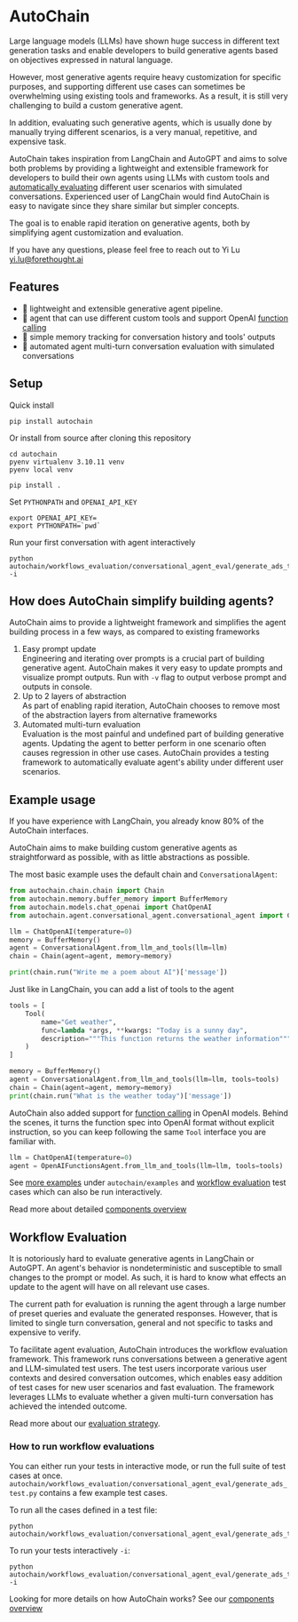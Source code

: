 # AutoChain

Large language models (LLMs) have shown huge success in different text generation tasks and
enable developers to build generative agents based on objectives expressed in natural language.

However, most generative agents require heavy customization for specific purposes, and
supporting different use cases can sometimes be overwhelming using existing tools
and frameworks. As a result, it is still very challenging to build a custom generative agent.

In addition, evaluating such generative agents, which is usually done by manually trying different
scenarios, is a very manual, repetitive, and expensive task.

AutoChain takes inspiration from LangChain and AutoGPT and aims to solve
both problems by providing a lightweight and extensible framework
for developers to build their own agents using LLMs with custom tools and
[automatically evaluating](#workflow-evaluation) different user scenarios with simulated
conversations. Experienced user of LangChain would find AutoChain is easy to navigate since
they share similar but simpler concepts.

The goal is to enable rapid iteration on generative agents, both by simplifying agent customization
and evaluation.

If you have any questions, please feel free to reach out to Yi Lu <yi.lu@forethought.ai>

## Features

- 🚀 lightweight and extensible generative agent pipeline.
- 🔗 agent that can use different custom tools and
  support OpenAI [function calling](https://platform.openai.com/docs/guides/gpt/function-calling)
- 💾 simple memory tracking for conversation history and tools' outputs
- 🤖 automated agent multi-turn conversation evaluation with simulated conversations

## Setup

Quick install

```shell
pip install autochain
```

Or install from source after cloning this repository

```shell
cd autochain
pyenv virtualenv 3.10.11 venv
pyenv local venv

pip install .
```

Set `PYTHONPATH` and `OPENAI_API_KEY`

```shell
export OPENAI_API_KEY=
export PYTHONPATH=`pwd`
```

Run your first conversation with agent interactively

```shell
python autochain/workflows_evaluation/conversational_agent_eval/generate_ads_test.py -i
```

## How does AutoChain simplify building agents?

AutoChain aims to provide a lightweight framework and simplifies the agent building process in a
few
ways, as compared to existing frameworks

1. Easy prompt update  
   Engineering and iterating over prompts is a crucial part of building generative
   agent. AutoChain makes it very easy to update prompts and visualize prompt
   outputs. Run with `-v` flag to output verbose prompt and outputs in console.
2. Up to 2 layers of abstraction  
   As part of enabling rapid iteration, AutoChain chooses to remove most of the
   abstraction layers from alternative frameworks
3. Automated multi-turn evaluation  
   Evaluation is the most painful and undefined part of building generative agents. Updating the
   agent to better perform in one scenario often causes regression in other use cases. AutoChain
   provides a testing framework to automatically evaluate agent's ability under different
   user scenarios.

## Example usage

If you have experience with LangChain, you already know 80% of the AutoChain interfaces.

AutoChain aims to make building custom generative agents as straightforward as possible, with as
little abstractions as possible.

The most basic example uses the default chain and `ConversationalAgent`:

```python
from autochain.chain.chain import Chain
from autochain.memory.buffer_memory import BufferMemory
from autochain.models.chat_openai import ChatOpenAI
from autochain.agent.conversational_agent.conversational_agent import ConversationalAgent

llm = ChatOpenAI(temperature=0)
memory = BufferMemory()
agent = ConversationalAgent.from_llm_and_tools(llm=llm)
chain = Chain(agent=agent, memory=memory)

print(chain.run("Write me a poem about AI")['message'])
```

Just like in LangChain, you can add a list of tools to the agent

```python
tools = [
    Tool(
        name="Get weather",
        func=lambda *args, **kwargs: "Today is a sunny day",
        description="""This function returns the weather information"""
    )
]

memory = BufferMemory()
agent = ConversationalAgent.from_llm_and_tools(llm=llm, tools=tools)
chain = Chain(agent=agent, memory=memory)
print(chain.run("What is the weather today")['message'])
```

AutoChain also added support
for [function calling](https://platform.openai.com/docs/guides/gpt/function-calling)
in OpenAI models. Behind the scenes, it turns the function spec into OpenAI format without explicit
instruction, so you can keep following the same `Tool` interface you are familiar with.

```python
llm = ChatOpenAI(temperature=0)
agent = OpenAIFunctionsAgent.from_llm_and_tools(llm=llm, tools=tools)
```

See [more examples](./docs/examples.md) under `autochain/examples` and [workflow
evaluation](./docs/workflow-evaluation.md) test cases which can also be run interactively.

Read more about detailed [components overview](./docs/components_overview.md)

## Workflow Evaluation

It is notoriously hard to evaluate generative agents in LangChain or AutoGPT. An agent's behavior
is nondeterministic and susceptible to small changes to the prompt or model. As such, it is
hard to know what effects an update to the agent will have on all relevant use cases.

The current path for
evaluation is running the agent through a large number of preset queries and evaluate the
generated responses. However, that is limited to single turn conversation, general and not
specific to tasks and expensive to verify.

To facilitate agent evaluation, AutoChain introduces the workflow evaluation framework. This
framework runs conversations between a generative agent and LLM-simulated test users. The test
users incorporate various user contexts and desired conversation outcomes, which enables easy
addition of test cases for new user scenarios and fast evaluation. The framework leverages LLMs to
evaluate whether a given multi-turn conversation has achieved the intended outcome.

Read more about our [evaluation strategy](./docs/workflow-evaluation.md).

### How to run workflow evaluations

You can either run your tests in interactive mode, or run the full suite of test cases at once.
`autochain/workflows_evaluation/conversational_agent_eval/generate_ads_test.py` contains a few
example test cases.

To run all the cases defined in a test file:

```shell
python autochain/workflows_evaluation/conversational_agent_eval/generate_ads_test.py
```

To run your tests interactively `-i`:

```shell
python autochain/workflows_evaluation/conversational_agent_eval/generate_ads_test.py -i
```

Looking for more details on how AutoChain works? See
our [components overview](./docs/components_overview.md)
